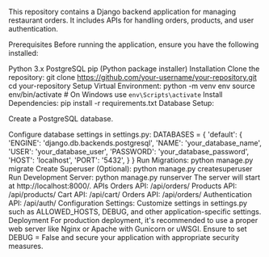 This repository contains a Django backend application for managing restaurant orders. It includes APIs for handling orders, products, and user authentication.

Prerequisites
Before running the application, ensure you have the following installed:

Python 3.x
PostgreSQL
pip (Python package installer)
Installation
Clone the repository:
git clone https://github.com/your-username/your-repository.git
cd your-repository
Setup Virtual Environment:
python -m venv env
source env/bin/activate  # On Windows use `env\Scripts\activate`
Install Dependencies:
pip install -r requirements.txt
Database Setup:

Create a PostgreSQL database.

Configure database settings in settings.py:
DATABASES = {
    'default': {
        'ENGINE': 'django.db.backends.postgresql',
        'NAME': 'your_database_name',
        'USER': 'your_database_user',
        'PASSWORD': 'your_database_password',
        'HOST': 'localhost',
        'PORT': '5432',
    }
}
Run Migrations:
python manage.py migrate
Create Superuser (Optional):
python manage.py createsuperuser
Run Development Server:
python manage.py runserver
The server will start at http://localhost:8000/.
APIs
Orders API: /api/orders/
Products API: /api/products/
Cart API: /api/cart/
Orders API: /api/orders/
Authentication API: /api/auth/
Configuration
Settings: Customize settings in settings.py such as ALLOWED_HOSTS, DEBUG, and other application-specific settings.
Deployment
For production deployment, it's recommended to use a proper web server like Nginx or Apache with Gunicorn or uWSGI. Ensure to set DEBUG = False and secure your application with appropriate security measures.
